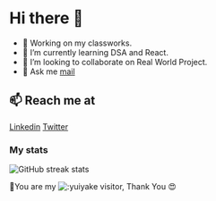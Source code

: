 # Hi there 👋

<!-- 
**shoaibisa/shoaibisa** is a ✨ _special_ ✨ repository because its `README.md` (this file) appears on your GitHub profile. -->
<!-- 
Here are some ideas to get you started:

- 🔭 I’m currently working on ... My class work
- 🌱 I’m currently learning ...
- 👯 I’m looking to collaborate on ...
- 🤔 I’m looking for help with ...
- 💬 Ask me about ...
- 📫 How to reach me: ...
- 😄 Pronouns: ...
- ⚡ Fun fact: ...

 -->
- 🔭 Working on my classworks.
- 🌱 I’m currently learning DSA and React.
- 👯 I’m looking to collaborate on Real World Project.
- 💬 Ask me [mail](mailto:shoaibisa1@gmail.com)

## 📫 Reach me at
[Linkedin](https://www.linkedin.com/in/shoaibisa/)
[Twitter](https://www.twitter.com/shoaibisa)
<!-- [Hackerrank](https://www.hackerrank.com/shoaibisa) -->



<!-- ### Top Language used

![Top Langs](https://github-readme-stats.vercel.app/api/top-langs/?username=shoaibisa) -->

### My stats

<!-- ![Shoaib's GitHub stats](https://github-readme-stats.vercel.app/api?username=shoaibisa) -->


![GitHub streak stats](https://github-readme-streak-stats.herokuapp.com/?user=shoaibisa)

<!--  <summary><b>📊 Github Contribution Graph</b></summary>
<!-- <p align="center"<a href="#"><img alt="Shoaib Activity Graph" src="https://activity-graph.herokuapp.com/graph?username=shoaibisa&bg_color=0D1117&color=e05397&line=e05397&point=FFFFFF&hide_border=true&" /></a></p> -->
<!--<a href="https://info.flagcounter.com/2GWT"><img src="https://s01.flagcounter.com/count2/2GWT/bg_FFFFFF/txt_000000/border_9997CC/columns_2/maxflags_10/viewers_0/labels_0/pageviews_0/flags_0/percent_0/" alt="Flag Counter" border="0"></a>
-->
🎉You are my ![:yuiyake](https://count.getloli.com/get/@:shoaibisa?theme=booru) visitor, Thank You 😍
